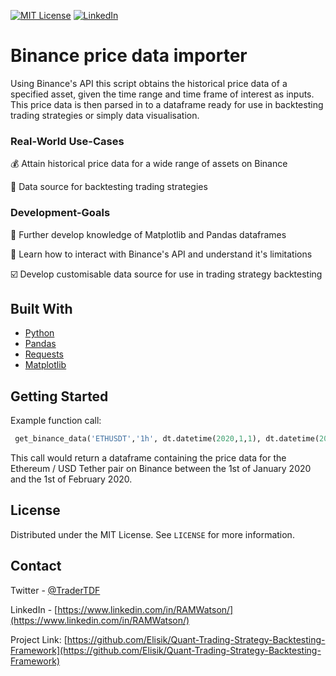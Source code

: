 

[![MIT License][license-shield]][license-url]
[![LinkedIn][linkedin-shield]][linkedin-url]



# Binance price data importer

Using Binance's API this script obtains the historical price data of a specified asset, given the time range and time frame of interest as inputs.
This price data is then parsed in to a dataframe ready for use in backtesting trading strategies or simply data visualisation.






### Real-World Use-Cases


💰 Attain historical price data for a wide range of assets on Binance

🏦 Data source for backtesting trading strategies





### Development-Goals


🧾 Further develop knowledge of Matplotlib and Pandas dataframes

🤖 Learn how to interact with Binance's API and understand it's limitations

☑️ Develop customisable data source for use in trading strategy backtesting




## Built With

* [Python](https://www.python.org/)
* [Pandas](https://pandas.pydata.org/)
* [Requests](https://pypi.org/project/requests/)
* [Matplotlib](https://matplotlib.org/)



<!-- GETTING STARTED -->
## Getting Started

Example function call: 

  ```py
   get_binance_data('ETHUSDT','1h', dt.datetime(2020,1,1), dt.datetime(2020,2,1))
  ```
   
This call would return a dataframe containing the price data for the Ethereum / USD Tether pair on Binance between the 1st of January 2020 and the 1st of February 2020.
  
  

<!-- LICENSE -->
## License

Distributed under the MIT License. See `LICENSE` for more information.



<!-- CONTACT -->
## Contact

Twitter - [@TraderTDF](https://twitter.com/TraderTDF)

LinkedIn - [https://www.linkedin.com/in/RAMWatson/](https://www.linkedin.com/in/RAMWatson/)

Project Link: [https://github.com/Elisik/Quant-Trading-Strategy-Backtesting-Framework](https://github.com/Elisik/Quant-Trading-Strategy-Backtesting-Framework)




<!-- MARKDOWN LINKS & IMAGES -->
<!-- https://www.markdownguide.org/basic-syntax/#reference-style-links -->
[license-shield]: https://img.shields.io/github/license/othneildrew/Best-README-Template.svg?style=for-the-badge
[license-url]: https://github.com/othneildrew/Best-README-Template/blob/master/LICENSE.txt
[linkedin-shield]: https://img.shields.io/badge/-LinkedIn-black.svg?style=for-the-badge&logo=linkedin&colorB=555
[linkedin-url]: https://www.linkedin.com/in/RAMWatson/


